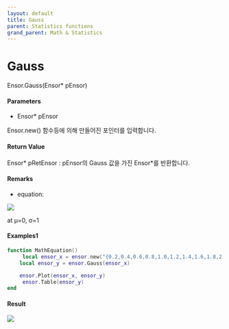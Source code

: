 ```yaml
---
layout: default
title: Gauss
parent: Statistics functions
grand_parent: Math & Statistics
---
```


# Gauss

Ensor.Gauss\(Ensor\* pEnsor\)

#### Parameters

* Ensor\* pEnsor

Ensor.new\(\) 함수등에 의해 만들어진 포인터를 입력합니다.

#### Return Value

Ensor\* pRetEnsor : pEnsor의 Gauss 값을 가진  Ensor\*를 반환합니다.

#### Remarks

* equation:

![](/StatisticsAPI/GaussDistFunc.png)

at μ=0, σ=1

#### Examples1

```lua
function MathEquation()
     local ensor_x = ensor.new("{0.2,0.4,0.6,0.8,1.0,1.2,1.4,1.6,1.8,2.0,2.2,2.4,2.6,2.8}")
    local ensor_y = ensor.Gauss(ensor_x)

    ensor.Plot(ensor_x, ensor_y)
     ensor.Table(ensor_y)
end
```

#### Result

![](/StatisticsAPI/GaussDistResult.png)

